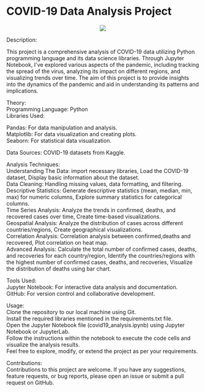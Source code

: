 <h1>COVID-19 Data Analysis Project</h1>
<p align="center">
<img src="https://techcrunch.com/wp-content/uploads/2020/03/AFRICA-COVID-19-IV.png">


Description:<p>This project is a comprehensive analysis of COVID-19 data utilizing Python programming language and its data science libraries. Through Jupyter Notebook, I've explored various aspects of the pandemic, including tracking the spread of the virus, analyzing its impact on different regions, and visualizing trends over time. The aim of this project is to provide insights into the dynamics of the pandemic and aid in understanding its patterns and implications.</p>


Theory: <br> 
Programming Language: Python <br> 
   Libraries Used: <br> 
<p>         Pandas: For data manipulation and analysis. <br> 
            Matplotlib: For data visualization and creating plots. <br> 
            Seaborn: For statistical data visualization. </p>


Data Sources: COVID-19 datasets from Kaggle.


Analysis Techniques: <br> 
Understanding The Data: import necessary libraries, Load the COVID-19 dataset, Display basic information about the dataset. <br> 
Data Cleaning: Handling missing values, data formatting, and filtering. <br> 
Descriptive Statistics: Generate descriptive statistics (mean, median, min, max) for numeric columns, Explore summary statistics for categorical columns. <br> 
Time Series Analysis: Analyze the trends in confirmed, deaths, and recovered cases over time, Create time-based visualizations. <br> 
Geospatial Analysis: Analyze the distribution of cases across different countries/regions, Create geographical visualizations. <br> 
Correlation Analysis: Correlation analysis between confirmed,deaths and recovered, Plot correlation on heat map. <br> 
Advanced Analysis: Calculate the total number of confirmed cases, deaths, and recoveries for each country/region, Identify the countries/regions with the highest number of confirmed cases, deaths, and recoveries, Visualize the distribution of deaths using bar chart. <br> 


Tools Used: <br> 
Jupyter Notebook: For interactive data analysis and documentation. <br> 
GitHub: For version control and collaborative development. 


Usage: <br> 
Clone the repository to our local machine using Git. <br> 
Install the required libraries mentioned in the requirements.txt file. <br> 
Open the Jupyter Notebook file (covid19_analysis.ipynb) using Jupyter Notebook or JupyterLab. <br> 
Follow the instructions within the notebook to execute the code cells and visualize the analysis results. <br> 
Feel free to explore, modify, or extend the project as per your requirements. <br> 


Contributions: <br> 
Contributions to this project are welcome. If you have any suggestions, feature requests, or bug reports, please open an issue or submit a pull request on GitHub. <br> 

